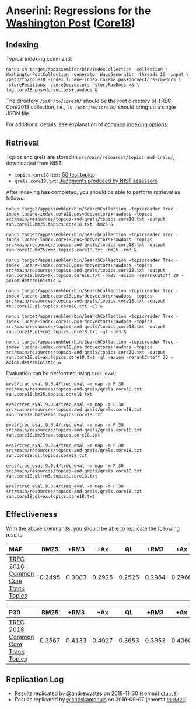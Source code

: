 # Anserini: Regressions for the [Washington Post](https://trec.nist.gov/data/wapost/) ([Core18](https://trec-core.github.io/2018/))

## Indexing

Typical indexing command:

```
nohup sh target/appassembler/bin/IndexCollection -collection \
WashingtonPostCollection -generator WapoGenerator -threads 16 -input \
/path/to/core18 -index lucene-index.core18.pos+docvectors+rawdocs \
-storePositions -storeDocvectors -storeRawDocs >& \
log.core18.pos+docvectors+rawdocs &
```

The directory `/path/to/core18/` should be the root directory of TREC Core2018 collection, i.e., `ls /path/to/core18/`
should bring up a single JSON file.

For additional details, see explanation of [common indexing options](common-indexing-options.md).

## Retrieval

Topics and qrels are stored in `src/main/resources/topics-and-qrels/`, downloaded from NIST:

+ `topics.core18.txt`: [50 test topics](https://trec.nist.gov/data/core/topics2018.txt)
+ `qrels.core18.txt`: [Judgments produced by NIST assessors](https://trec.nist.gov/data/core/qrels2018.txt)

After indexing has completed, you should be able to perform retrieval as follows:

```
nohup target/appassembler/bin/SearchCollection -topicreader Trec -index lucene-index.core18.pos+docvectors+rawdocs -topics src/main/resources/topics-and-qrels/topics.core18.txt -output run.core18.bm25.topics.core18.txt -bm25 &

nohup target/appassembler/bin/SearchCollection -topicreader Trec -index lucene-index.core18.pos+docvectors+rawdocs -topics src/main/resources/topics-and-qrels/topics.core18.txt -output run.core18.bm25+rm3.topics.core18.txt -bm25 -rm3 &

nohup target/appassembler/bin/SearchCollection -topicreader Trec -index lucene-index.core18.pos+docvectors+rawdocs -topics src/main/resources/topics-and-qrels/topics.core18.txt -output run.core18.bm25+ax.topics.core18.txt -bm25 -axiom -rerankCutoff 20 -axiom.deterministic &

nohup target/appassembler/bin/SearchCollection -topicreader Trec -index lucene-index.core18.pos+docvectors+rawdocs -topics src/main/resources/topics-and-qrels/topics.core18.txt -output run.core18.ql.topics.core18.txt -ql &

nohup target/appassembler/bin/SearchCollection -topicreader Trec -index lucene-index.core18.pos+docvectors+rawdocs -topics src/main/resources/topics-and-qrels/topics.core18.txt -output run.core18.ql+rm3.topics.core18.txt -ql -rm3 &

nohup target/appassembler/bin/SearchCollection -topicreader Trec -index lucene-index.core18.pos+docvectors+rawdocs -topics src/main/resources/topics-and-qrels/topics.core18.txt -output run.core18.ql+ax.topics.core18.txt -ql -axiom -rerankCutoff 20 -axiom.deterministic &

```

Evaluation can be performed using `trec_eval`:

```
eval/trec_eval.9.0.4/trec_eval -m map -m P.30 src/main/resources/topics-and-qrels/qrels.core18.txt run.core18.bm25.topics.core18.txt

eval/trec_eval.9.0.4/trec_eval -m map -m P.30 src/main/resources/topics-and-qrels/qrels.core18.txt run.core18.bm25+rm3.topics.core18.txt

eval/trec_eval.9.0.4/trec_eval -m map -m P.30 src/main/resources/topics-and-qrels/qrels.core18.txt run.core18.bm25+ax.topics.core18.txt

eval/trec_eval.9.0.4/trec_eval -m map -m P.30 src/main/resources/topics-and-qrels/qrels.core18.txt run.core18.ql.topics.core18.txt

eval/trec_eval.9.0.4/trec_eval -m map -m P.30 src/main/resources/topics-and-qrels/qrels.core18.txt run.core18.ql+rm3.topics.core18.txt

eval/trec_eval.9.0.4/trec_eval -m map -m P.30 src/main/resources/topics-and-qrels/qrels.core18.txt run.core18.ql+ax.topics.core18.txt

```

## Effectiveness

With the above commands, you should be able to replicate the following results:

MAP                                     | BM25      | +RM3      | +Ax       | QL        | +RM3      | +Ax       |
:---------------------------------------|-----------|-----------|-----------|-----------|-----------|-----------|
[TREC 2018 Common Core Track Topics](https://trec.nist.gov/data/core/topics2018.txt)| 0.2495    | 0.3083    | 0.2925    | 0.2526    | 0.2984    | 0.2966    |


P30                                     | BM25      | +RM3      | +Ax       | QL        | +RM3      | +Ax       |
:---------------------------------------|-----------|-----------|-----------|-----------|-----------|-----------|
[TREC 2018 Common Core Track Topics](https://trec.nist.gov/data/core/topics2018.txt)| 0.3567    | 0.4133    | 0.4027    | 0.3653    | 0.3953    | 0.4060    |



## Replication Log

* Results replicated by [@andrewyates](https://github.com/andrewyates) on 2018-11-30 (commit [`c1aac5`](https://github.com/castorini/Anserini/commit/c1aac5e353e2ab77db3e7106cb4c017a09ce0fe9))
* Results replicated by [@chriskamphuis](https://github.com/chriskamphuis) on 2019-09-07 (commit [`61f6f20`](https://github.com/castorini/anserini/commit/61f6f20ff6872484966ea1badcdcdcebf1eea852))